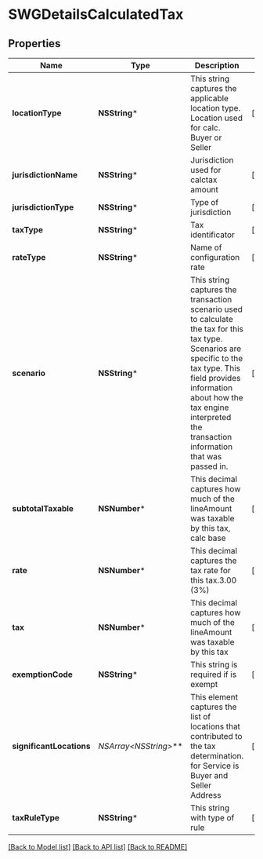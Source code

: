 # SWGDetailsCalculatedTax

## Properties
Name | Type | Description | Notes
------------ | ------------- | ------------- | -------------
**locationType** | **NSString*** | This string captures the applicable location type. Location used for calc. Buyer or Seller | [optional] 
**jurisdictionName** | **NSString*** | Jurisdiction used for calctax amount | [optional] 
**jurisdictionType** | **NSString*** | Type of jurisdiction | [optional] 
**taxType** | **NSString*** | Tax identificator | [optional] 
**rateType** | **NSString*** | Name of configuration rate | [optional] 
**scenario** | **NSString*** | This string captures the transaction scenario used to calculate the tax for this tax type. Scenarios are specific to the tax type. This field provides information about how the tax engine interpreted the transaction information that was passed in. | [optional] 
**subtotalTaxable** | **NSNumber*** | This decimal captures how much of the lineAmount was taxable by this tax, calc base | [optional] 
**rate** | **NSNumber*** | This decimal captures the tax rate for this tax.3.00 (3%) | [optional] 
**tax** | **NSNumber*** | This decimal captures how much of the lineAmount was taxable by this tax | [optional] 
**exemptionCode** | **NSString*** | This string is required if is exempt | [optional] 
**significantLocations** | **NSArray&lt;NSString*&gt;*** | This element captures the list of locations that contributed to the tax determination. for Service is Buyer and Seller Address | [optional] 
**taxRuleType** | **NSString*** | This string with type of rule | [optional] 

[[Back to Model list]](../README.md#documentation-for-models) [[Back to API list]](../README.md#documentation-for-api-endpoints) [[Back to README]](../README.md)


